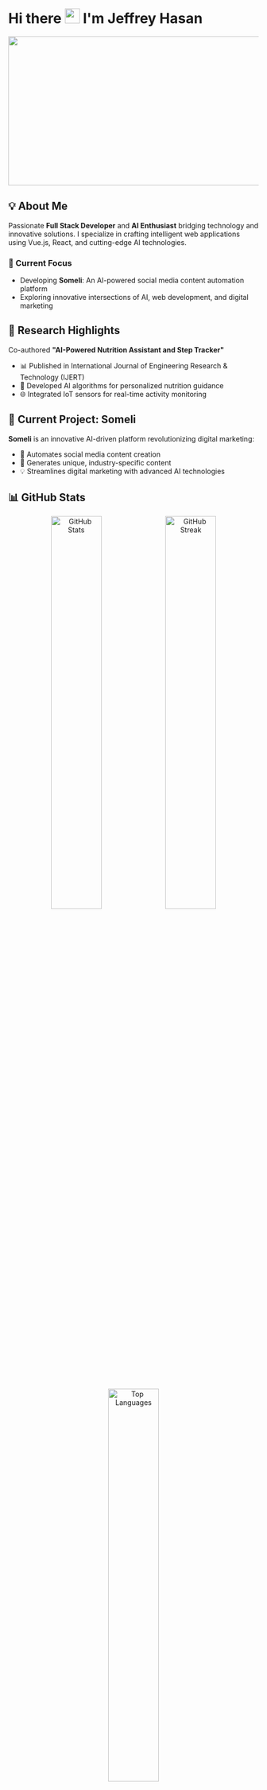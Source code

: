 # Hi there <img src="https://media.giphy.com/media/hvRJCLFzcasrR4ia7z/giphy.gif" width="30px"/> I'm Jeffrey Hasan

<div align="center">
  <img src="https://media.giphy.com/media/26tn33aiTi1jkl6H6/giphy.gif" width="600" height="300"/>
</div>

## 💡 About Me

Passionate **Full Stack Developer** and **AI Enthusiast** bridging technology and innovative solutions. I specialize in crafting intelligent web applications using Vue.js, React, and cutting-edge AI technologies.

### 🚀 Current Focus
- Developing **Someli**: An AI-powered social media content automation platform
- Exploring innovative intersections of AI, web development, and digital marketing


## 📜 Research Highlights

Co-authored **"AI-Powered Nutrition Assistant and Step Tracker"**
- 📊 Published in International Journal of Engineering Research & Technology (IJERT)
- 🧠 Developed AI algorithms for personalized nutrition guidance
- 🌐 Integrated IoT sensors for real-time activity monitoring

## 🌟 Current Project: Someli

**Someli** is an innovative AI-driven platform revolutionizing digital marketing:
- 🤖 Automates social media content creation
- 🚀 Generates unique, industry-specific content
- 💡 Streamlines digital marketing with advanced AI technologies

## 📊 GitHub Stats

<div align="center">
  <img src="https://github-readme-stats.vercel.app/api?username=jeffreyhasan10&show_icons=true&theme=radical&count_private=true&include_all_commits=true" alt="GitHub Stats" width="45%"/>
  <img src="https://github-readme-streak-stats.herokuapp.com/?user=jeffreyhasan10&theme=radical" alt="GitHub Streak" width="45%"/>
</div>

<div align="center">
  <img src="https://github-readme-stats.vercel.app/api/top-langs/?username=jeffreyhasan10&layout=compact&theme=radical" alt="Top Languages" width="45%"/>
</div>


### 🚀 Coding Metrics

<div align="center">
  <img alt="Lines of Code" src="https://img.shields.io/badge/From%20Hello%20World%20I%27ve%20Written-3000%2B%20lines%20of%20code-blue?style=for-the-badge&logo=github"/>
  
  <img alt="Repositories" src="https://img.shields.io/badge/Total%20Repositories-20%2B-green?style=for-the-badge&logo=git"/>
  
  <img alt="Contributions" src="https://img.shields.io/badge/Contributions-271-orange?style=for-the-badge&logo=github"/>
</div>

### 💡 Tech Exploration

<div align="center">
  <img src="https://skillicons.dev/icons?i=js,vue,react,nodejs,mysql,git,html,css,firebase" alt="Skills"/>
</div>

*Turning code into creative solutions, one commit at a time* 🌟

## 🤝 Let's Connect

<div align="center">
  <a href="https://www.linkedin.com/in/jeffreyhasan">
    <img src="https://img.shields.io/badge/LinkedIn-blue?style=for-the-badge&logo=linkedin&logoColor=white" alt="LinkedIn Badge"/>
  </a>
  <a href="mailto:jefyjery10@gmail.com">
    <img src="https://img.shields.io/badge/Gmail-red?style=for-the-badge&logo=gmail&logoColor=white" alt="Gmail Badge"/>
  </a>
</div>

---

<div align="center">
  <img src="https://komarev.com/ghpvc/?username=jeffreyhasan10&style=flat-square&color=blue" alt="Profile Views"/>
</div>

*Transforming ideas into impactful technological solutions* 💻✨
